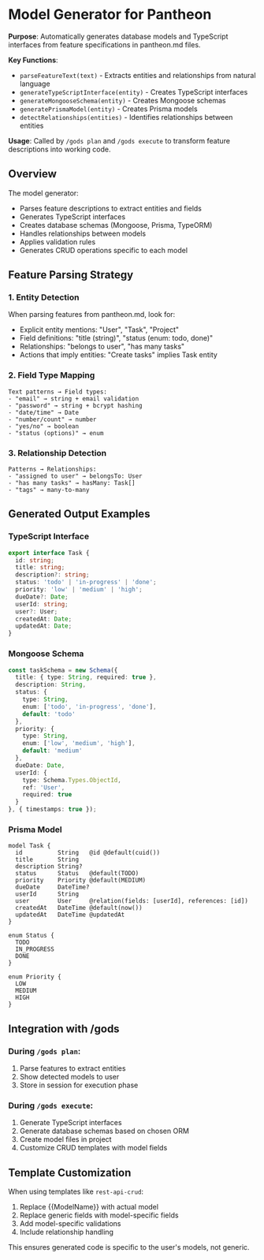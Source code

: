 # Model Generator for Pantheon

**Purpose**: Automatically generates database models and TypeScript interfaces from feature specifications in pantheon.md files.

**Key Functions**:
- `parseFeatureText(text)` - Extracts entities and relationships from natural language
- `generateTypeScriptInterface(entity)` - Creates TypeScript interfaces
- `generateMongooseSchema(entity)` - Creates Mongoose schemas
- `generatePrismaModel(entity)` - Creates Prisma models
- `detectRelationships(entities)` - Identifies relationships between entities

**Usage**: Called by `/gods plan` and `/gods execute` to transform feature descriptions into working code.

## Overview

The model generator:
- Parses feature descriptions to extract entities and fields
- Generates TypeScript interfaces
- Creates database schemas (Mongoose, Prisma, TypeORM)
- Handles relationships between models
- Applies validation rules
- Generates CRUD operations specific to each model

## Feature Parsing Strategy

### 1. Entity Detection

When parsing features from pantheon.md, look for:
- Explicit entity mentions: "User", "Task", "Project"
- Field definitions: "title (string)", "status (enum: todo, done)"
- Relationships: "belongs to user", "has many tasks"
- Actions that imply entities: "Create tasks" implies Task entity

### 2. Field Type Mapping

```
Text patterns → Field types:
- "email" → string + email validation
- "password" → string + bcrypt hashing
- "date/time" → Date
- "number/count" → number
- "yes/no" → boolean
- "status (options)" → enum
```

### 3. Relationship Detection

```
Patterns → Relationships:
- "assigned to user" → belongsTo: User
- "has many tasks" → hasMany: Task[]
- "tags" → many-to-many
```

## Generated Output Examples

### TypeScript Interface
```typescript
export interface Task {
  id: string;
  title: string;
  description?: string;
  status: 'todo' | 'in-progress' | 'done';
  priority: 'low' | 'medium' | 'high';
  dueDate?: Date;
  userId: string;
  user?: User;
  createdAt: Date;
  updatedAt: Date;
}
```

### Mongoose Schema
```typescript
const taskSchema = new Schema({
  title: { type: String, required: true },
  description: String,
  status: { 
    type: String, 
    enum: ['todo', 'in-progress', 'done'],
    default: 'todo'
  },
  priority: {
    type: String,
    enum: ['low', 'medium', 'high'],
    default: 'medium'
  },
  dueDate: Date,
  userId: {
    type: Schema.Types.ObjectId,
    ref: 'User',
    required: true
  }
}, { timestamps: true });
```

### Prisma Model
```prisma
model Task {
  id          String   @id @default(cuid())
  title       String
  description String?
  status      Status   @default(TODO)
  priority    Priority @default(MEDIUM)
  dueDate     DateTime?
  userId      String
  user        User     @relation(fields: [userId], references: [id])
  createdAt   DateTime @default(now())
  updatedAt   DateTime @updatedAt
}

enum Status {
  TODO
  IN_PROGRESS
  DONE
}

enum Priority {
  LOW
  MEDIUM
  HIGH
}
```

## Integration with /gods

### During `/gods plan`:
1. Parse features to extract entities
2. Show detected models to user
3. Store in session for execution phase

### During `/gods execute`:
1. Generate TypeScript interfaces
2. Generate database schemas based on chosen ORM
3. Create model files in project
4. Customize CRUD templates with model fields

## Template Customization

When using templates like `rest-api-crud`:
1. Replace {{ModelName}} with actual model
2. Replace generic fields with model-specific fields
3. Add model-specific validations
4. Include relationship handling

This ensures generated code is specific to the user's models, not generic.